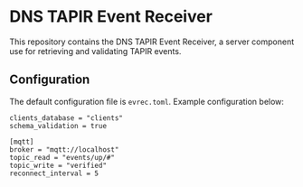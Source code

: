 # DNS TAPIR Event Receiver

This repository contains the DNS TAPIR Event Receiver, a server component use for retrieving and validating TAPIR events.


## Configuration

The default configuration file is `evrec.toml`. Example configuration below:

    clients_database = "clients"
    schema_validation = true

    [mqtt]
    broker = "mqtt://localhost"
    topic_read = "events/up/#"
    topic_write = "verified"
    reconnect_interval = 5
